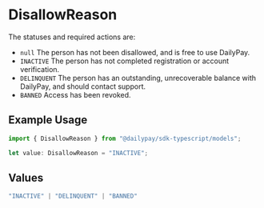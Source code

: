 # DisallowReason

The statuses and required actions are:
- `null` The person has not been disallowed, and is free to use DailyPay.
- `INACTIVE` The person has not completed registration or account verification.
- `DELINQUENT` The person has an outstanding, unrecoverable balance with DailyPay, and should contact support.
- `BANNED` Access has been revoked.


## Example Usage

```typescript
import { DisallowReason } from "@dailypay/sdk-typescript/models";

let value: DisallowReason = "INACTIVE";
```

## Values

```typescript
"INACTIVE" | "DELINQUENT" | "BANNED"
```